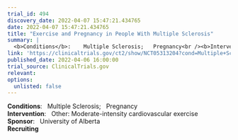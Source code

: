 ```yaml
---
trial_id: 494
discovery_date: 2022-04-07 15:47:21.434765
date: 2022-04-07 15:47:21.434765
title: "Exercise and Pregnancy in People With Multiple Sclerosis"
summary: |
  <b>Conditions</b>:    Multiple Sclerosis;   Pregnancy<br /><b>Intervention</b>:    Other: Moderate-intensity cardiovascular exercise<br /><b>Sponsor</b>:    University of Alberta<br /><b>Recruiting</b>
link: 'https://clinicaltrials.gov/ct2/show/NCT05313204?cond=Multiple+Sclerosis&sfpd_d=14&sel_rss=new14'
published_date: 2022-04-06 16:00:00
trial_source: ClinicalTrials.gov
relevant: 
options:
  unlisted: false
---
```

<b>Conditions</b>:    Multiple Sclerosis;   Pregnancy<br /><b>Intervention</b>:    Other: Moderate-intensity cardiovascular exercise<br /><b>Sponsor</b>:    University of Alberta<br /><b>Recruiting</b>
